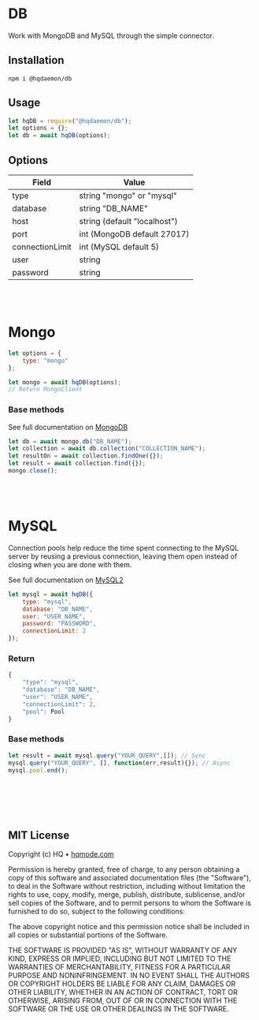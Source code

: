 # DB
Work with MongoDB and MySQL through the simple connector.

## Installation
```
npm i @hqdaemon/db
```

## Usage
```js
let hqDB = require("@hqdaemon/db");
let options = {};
let db = await hqDB(options);
```

## Options
Field | Value
-- | --
type | string "mongo" or "mysql"
database | string "DB_NAME"
host | string (default "localhost")
port | int (MongoDB default 27017)
connectionLimit | int (MySQL default 5)
user | string
password | string

<br/>
<br/>

# Mongo
```js
let options = {
	type: "mongo"
};

let mongo = await hqDB(options);
// Return MongoClient
```

### Base methods
See full documentation on [MongoDB](https://www.npmjs.com/package/mongodb)
```js
let db = await mongo.db("DB_NAME");
let collection = await db.collection("COLLECTION_NAME");
let resultOn = await collection.findOne({});
let result = await collection.find({});
mongo.close();
```

<br/>
<br/>

# MySQL
Connection pools help reduce the time spent connecting to the MySQL server by reusing a previous connection, leaving them open instead of closing when you are done with them.

See full documentation on [MySQL2](https://www.npmjs.com/package/mysql2)

```js
let mysql = await hqDB({
	type: "mysql",
	database: "DB_NAME",
	user: "USER_NAME",
	password: "PASSWORD",
	connectionLimit: 2
});
```

### Return
```js
{
	"type": "mysql",
	"database": "DB_NAME",
	"user": "USER_NAME",
	"connectionLimit": 2,
	"pool": Pool
}
```

### Base methods
```js
let result = await mysql.query("YOUR_QUERY",[]); // Sync
mysql.query("YOUR_QUERY", [], function(err,result){}); // Async
mysql.pool.end();
```


<br />
<br />
<br />
<br />

## MIT License

Copyright (c) HQ • [hqmode.com](https://hqmode.com)

Permission is hereby granted, free of charge, to any person obtaining a copy
of this software and associated documentation files (the "Software"), to deal
in the Software without restriction, including without limitation the rights
to use, copy, modify, merge, publish, distribute, sublicense, and/or sell
copies of the Software, and to permit persons to whom the Software is
furnished to do so, subject to the following conditions:

The above copyright notice and this permission notice shall be included in all
copies or substantial portions of the Software.

THE SOFTWARE IS PROVIDED "AS IS", WITHOUT WARRANTY OF ANY KIND, EXPRESS OR
IMPLIED, INCLUDING BUT NOT LIMITED TO THE WARRANTIES OF MERCHANTABILITY,
FITNESS FOR A PARTICULAR PURPOSE AND NONINFRINGEMENT. IN NO EVENT SHALL THE
AUTHORS OR COPYRIGHT HOLDERS BE LIABLE FOR ANY CLAIM, DAMAGES OR OTHER
LIABILITY, WHETHER IN AN ACTION OF CONTRACT, TORT OR OTHERWISE, ARISING FROM,
OUT OF OR IN CONNECTION WITH THE SOFTWARE OR THE USE OR OTHER DEALINGS IN THE
SOFTWARE.